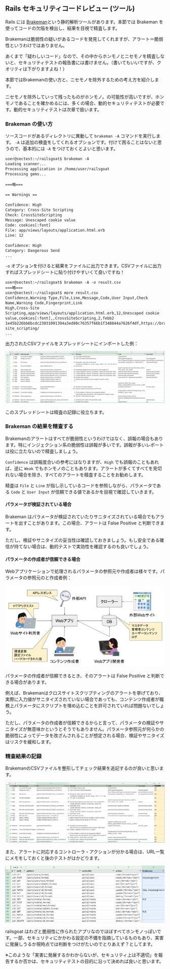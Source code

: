 ## Rails セキュリティコードレビュー (ツール)

Rails には [Brakeman](https://brakemanscanner.org/)という静的解析ツールがあります。本節では Brakeman を使ってコードの欠陥を検出し、結果を目視で精査します。

Brakemanは脆弱性の疑いがあるコードを発見してくれますが、アラート＝脆弱性というわけではありません。

あくまで「疑わしいコード」なので、その中からホンモノとニセモノを精査しないと、セキュリティテストの報告書には書けません。（書いてもいいですが、クオリティは下がりますよね！）

本節ではBrakemanの使い方と、ニセモノを除外するための考え方を紹介します。

ニセモノを除外していって残ったものがホンモノ。の可能性が高いですが、ホンモノであることを確かめるには、多くの場合、動的セキュリティテストが必要です。動的セキュリティテストは次章で扱います。

### Brakeman の使い方

ソースコードがあるディレクトリに異動して `brakeman -A` コマンドを実行します。 `-A` は追加の検査をしてくれるオプションです。付けて困ることはないと思うので、基本的には `-A` をつけておくとよいと思います。

```shell
user@sectest:~/railsgoat$ brakeman -A
Loading scanner...
Processing application in /home/user/railsgoat
Processing gems...

===略===

== Warnings ==

Confidence: High
Category: Cross-Site Scripting
Check: CrossSiteScripting
Message: Unescaped cookie value
Code: cookies[:font]
File: app/views/layouts/application.html.erb
Line: 12

Confidence: High
Category: Dangerous Send
...

```

`-o` オプションを付けると結果をファイルに出力できます。CSVファイルに出力すればスプレッドシートに貼り付けやすいくて良いですね！

```shell
user@sectest:~/railsgoat$ brakeman -A -o result.csv
===略===
user@sectest:~/railsgoat$ more result.csv
Confidence,Warning Type,File,Line,Message,Code,User Input,Check Name,Warning Code,Fingerprint,Link
High,Cross-Site Scripting,app/views/layouts/application.html.erb,12,Unescaped cookie value,cookies[:font],,CrossSiteScripting,2,febb2
1e45b226bb6bcdc23031091394a3ed80c76357f66b1f348844a7626f4df,https://brakemanscanner.org/docs/warning_types/cross-site_scripting/
...
```

出力されたCSVファイルをスプレッドシートにインポートした例：

![](images/2021-03-21-03-54-36.png)

このスプレッドシートは精査の記録に役立ちます。

### Brakeman の結果を精査する

Brakemanのアラートはすべてが脆弱性というわけではなく、誤報の場合もあります。特にインジェクション系の脆弱性は誤報が多いです。誤報が多いレポートは役に立たないので精査しましょう。

`Confidence` は誤報度合いの参考にはなりますが、`High` でも誤報のこともあれば、逆に `Weak` でもホンモノのこともあります。アラートが多くてすべてを見切れない場合を除き、すべてのアラートを精査することをお勧めします。

精査は `File` と `Line` が指し示しているコードを参照しながら、パラメータである `Code` と `User Input` が信頼できる値であるかを目視で確認していきます。

#### パラメータが検証されている場合

Brakeman はパラメータが検証されていたりサニタイズされている場合でもアラートを出すことがあります。この場合、アラートは False Positive と判断できます。

ただし、検証やサニタイズの妥当性は確認しておきましょう。もし安全である確信が持てない場合は、動的テストで実効性を確認するのも良いでしょう。

#### パラメータの作成者が信頼できる場合

Webアプリケーションで処理されるパラメータの参照元や作成者は様々です。パラメータの参照元のと作成者例：

![](images/2021-03-21-02-00-16.png)

パラメータの作成者が信頼できるとき、そのアラートは False Positive と判断できる場合があります。

例えば、Brakemanはクロスサイトスクリプティングのアラートを挙げており、実際に入力値がサニタイズされていない場合であっても、コンテンツ作成者が職務上パラメータにスクリプトを埋め込むことを許可されていれば問題ないでしょう。

ただし、パラメータの作成者が信頼できるからと言って、パラメータの検証やサニタイズが無意味かというとそうでもありません。パラメータ参照元が何らかの脆弱性によってデータを改ざんされることが想定される場合、検証やサニタイズはリスクを緩和します。

### 精査結果の記録

BrakemanのCSVファイルを整形してチェック結果を追記するのが良いと思います。

![](images/2021-03-21-04-19-57.png)

また、アラートに対応するコントローラ・アクションが分かる場合は、URL一覧にメモをしておくと後のテストがはかどります。

![](images/2021-03-21-04-22-00.png)

railsgoat はわざと脆弱性に作られたアプリなのでほぼすべてホンモノっぽいです。一部、セキュリティにかかわる設定の不備を指摘しているものもあり、実害に発展しうるか現時点では判断をつけがたいのでとりあえず？としてます。

※このような「実害に発展するかわからないが、セキュリティ上は不適切」を報告するか否かは、セキュリティテストの目的に沿って決めれば良いと思います。